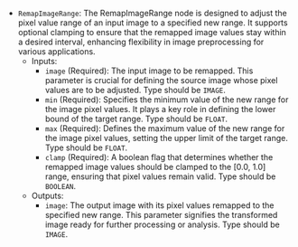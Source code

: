 - `RemapImageRange`: The RemapImageRange node is designed to adjust the pixel value range of an input image to a specified new range. It supports optional clamping to ensure that the remapped image values stay within a desired interval, enhancing flexibility in image preprocessing for various applications.
    - Inputs:
        - `image` (Required): The input image to be remapped. This parameter is crucial for defining the source image whose pixel values are to be adjusted. Type should be `IMAGE`.
        - `min` (Required): Specifies the minimum value of the new range for the image pixel values. It plays a key role in defining the lower bound of the target range. Type should be `FLOAT`.
        - `max` (Required): Defines the maximum value of the new range for the image pixel values, setting the upper limit of the target range. Type should be `FLOAT`.
        - `clamp` (Required): A boolean flag that determines whether the remapped image values should be clamped to the [0.0, 1.0] range, ensuring that pixel values remain valid. Type should be `BOOLEAN`.
    - Outputs:
        - `image`: The output image with its pixel values remapped to the specified new range. This parameter signifies the transformed image ready for further processing or analysis. Type should be `IMAGE`.
